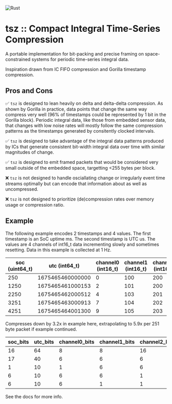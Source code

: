 ![Rust](https://github.com/qsib-cbie/tsz/actions/workflows/rust.yml/badge.svg)


# tsz :: Compact Integral Time-Series Compression

A portable implementation for bit-packing and precise framing on space-constrained systems for periodic time-series integral data.

Inspiration drawn from IC FIFO compression and Gorilla timestamp compression.

## Pros and Cons

✅ `tsz` is designed to lean heavily on delta and delta-delta compression. As shown by Gorilla in practice, data points that change the same way compress very well (96% of timestamps could be represented by 1 bit in the Gorilla block).
Periodic integral data, like those from embedded sensor data, that changes with low noise rates will mostly follow the same compression patterns as the timestamps generated by consitently clocked intervals.

✅ `tsz` is designed to take advantage of the integral data patterns produced by ICs that generate consistent bit-width integral data over time with similar magnitudes of change.

✅ `tsz` is designed to emit framed packets that would be considered very small outside of the embedded space, targetting <255 bytes per block.

❌ `tsz` is not designed to handle osciallating change or irregularly event time streams optimally but can encode that information about as well as uncompressed.

❌ `tsz` is not designed to prioritize (de)compression rates over memory usage or compression ratio.


## Example

The following example encodes 2 timestamps and 4 values. The first timestamp is an SoC uptime ms. The second timestamp is UTC us. The values are 4 channels of int16_t data incrementing slowly and sometimes resetting. Data in this example is collected at 1 Hz.

| soc (uint64_t) | utc (int64_t) | channel0 (int16_t) | channel1 (int16_t) | channel2 (int16_t) | channel3 (int16_t) |
| --- | --- | -------- | -------- | -------- | -------- |
| 250 | 1675465460000000 | 0 | 100 | 200 | 300 |
| 1250 | 1675465461000153 | 2 | 101 | 200 | 299 |
| 2250 | 1675465462000512 | 4 | 103 | 201 | 301 |
| 3251 | 1675465463000913 | 7 | 104 | 202 | 302 |
| 4251 | 1675465464001300 | 9 | 105 | 203 | 303 |

Compresses down by 3.2x in example here, extrapolating to 5.9x per 251 byte packet if example continued.

| soc_bits | utc_bits | channel0_bits | channel1_bits | channel2_bits | channel3_bits |
| --- | --- | -------- | -------- | -------- | -------- |
| 16  | 64 | 8 | 8 | 16 | 16 |
| 17 | 40 | 6 | 6 | 6 | 1 | 6 |
| 1 | 10 | 1 | 6 | 6 | 6 |
| 6 | 10  | 6 | 6 | 1 | 6 |
| 6 | 10 | 6 | 1 | 1 | 1 |

See the docs for more info.
